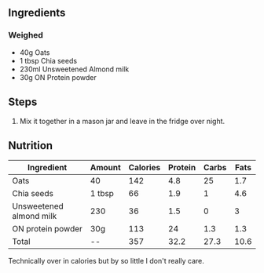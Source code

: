##  Ingredients
### Weighed
- 40g Oats
- 1 tbsp Chia seeds
- 230ml Unsweetened Almond milk
- 30g ON Protein powder

## Steps
1. Mix it together in a mason jar and leave in the fridge over night. 

## Nutrition
| Ingredient | Amount | Calories | Protein | Carbs | Fats |
| -- | -- | -- | -- | -- | -- |
| Oats | 40 | 142 | 4.8 | 25 | 1.7 | 
| Chia seeds | 1 tbsp | 66 | 1.9 | 1 | 4.6 |
| Unsweetened almond milk | 230 | 36 | 1.5 | 0 | 3 |
| ON protein powder | 30g | 113 | 24 | 1.3 | 1.3 | 
| Total | -- | 357 | 32.2 | 27.3 | 10.6 | 

Technically over in calories but by so little I don't really care. 
